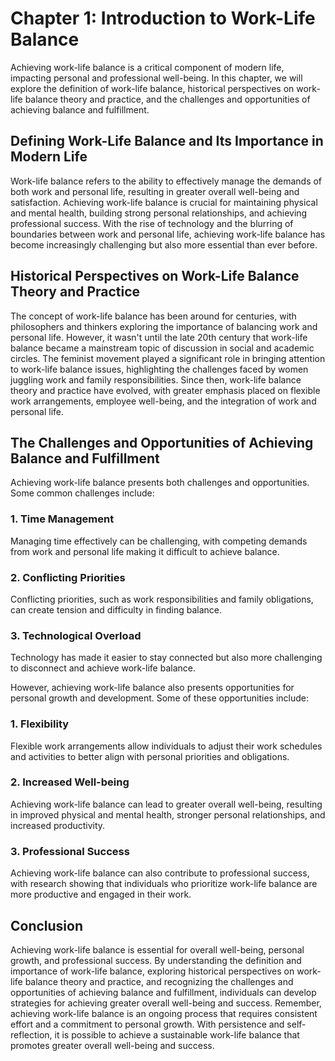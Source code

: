 Chapter 1: Introduction to Work-Life Balance
====================================

Achieving work-life balance is a critical component of modern life, impacting personal and professional well-being. In this chapter, we will explore the definition of work-life balance, historical perspectives on work-life balance theory and practice, and the challenges and opportunities of achieving balance and fulfillment.

Defining Work-Life Balance and Its Importance in Modern Life
------------------------------------------------------------

Work-life balance refers to the ability to effectively manage the demands of both work and personal life, resulting in greater overall well-being and satisfaction. Achieving work-life balance is crucial for maintaining physical and mental health, building strong personal relationships, and achieving professional success. With the rise of technology and the blurring of boundaries between work and personal life, achieving work-life balance has become increasingly challenging but also more essential than ever before.

Historical Perspectives on Work-Life Balance Theory and Practice
----------------------------------------------------------------

The concept of work-life balance has been around for centuries, with philosophers and thinkers exploring the importance of balancing work and personal life. However, it wasn't until the late 20th century that work-life balance became a mainstream topic of discussion in social and academic circles. The feminist movement played a significant role in bringing attention to work-life balance issues, highlighting the challenges faced by women juggling work and family responsibilities. Since then, work-life balance theory and practice have evolved, with greater emphasis placed on flexible work arrangements, employee well-being, and the integration of work and personal life.

The Challenges and Opportunities of Achieving Balance and Fulfillment
---------------------------------------------------------------------

Achieving work-life balance presents both challenges and opportunities. Some common challenges include:

### 1. Time Management

Managing time effectively can be challenging, with competing demands from work and personal life making it difficult to achieve balance.

### 2. Conflicting Priorities

Conflicting priorities, such as work responsibilities and family obligations, can create tension and difficulty in finding balance.

### 3. Technological Overload

Technology has made it easier to stay connected but also more challenging to disconnect and achieve work-life balance.

However, achieving work-life balance also presents opportunities for personal growth and development. Some of these opportunities include:

### 1. Flexibility

Flexible work arrangements allow individuals to adjust their work schedules and activities to better align with personal priorities and obligations.

### 2. Increased Well-being

Achieving work-life balance can lead to greater overall well-being, resulting in improved physical and mental health, stronger personal relationships, and increased productivity.

### 3. Professional Success

Achieving work-life balance can also contribute to professional success, with research showing that individuals who prioritize work-life balance are more productive and engaged in their work.

Conclusion
----------

Achieving work-life balance is essential for overall well-being, personal growth, and professional success. By understanding the definition and importance of work-life balance, exploring historical perspectives on work-life balance theory and practice, and recognizing the challenges and opportunities of achieving balance and fulfillment, individuals can develop strategies for achieving greater overall well-being and success. Remember, achieving work-life balance is an ongoing process that requires consistent effort and a commitment to personal growth. With persistence and self-reflection, it is possible to achieve a sustainable work-life balance that promotes greater overall well-being and success.
